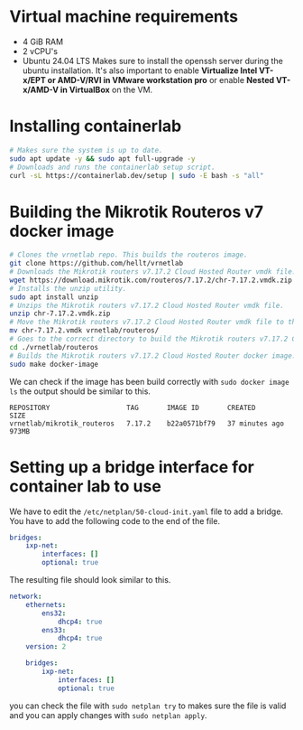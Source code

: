 # Virtual machine requirements
- 4 GiB RAM
- 2 vCPU's
- Ubuntu 24.04 LTS
Makes sure to install the openssh server during the ubuntu installation.
It's also important to enable **Virtualize Intel VT-x/EPT or AMD-V/RVI in VMware workstation pro** or enable **Nested VT-x/AMD-V in VirtualBox** on the VM.
# Installing containerlab
```bash
# Makes sure the system is up to date.
sudo apt update -y && sudo apt full-upgrade -y
# Downloads and runs the containerlab setup script.
curl -sL https://containerlab.dev/setup | sudo -E bash -s "all"
```

# Building the Mikrotik Routeros v7 docker image
```bash
# Clones the vrnetlab repo. This builds the routeros image.
git clone https://github.com/hellt/vrnetlab
# Downloads the Mikrotik routers v7.17.2 Cloud Hosted Router vmdk file.
wget https://download.mikrotik.com/routeros/7.17.2/chr-7.17.2.vmdk.zip
# Installs the unzip utility.
sudo apt install unzip
# Unzips the Mikrotik routers v7.17.2 Cloud Hosted Router vmdk file.
unzip chr-7.17.2.vmdk.zip
# Move the Mikrotik routers v7.17.2 Cloud Hosted Router vmdk file to the right location so it can be used to build the docker image.
mv chr-7.17.2.vmdk vrnetlab/routeros/
# Goes to the correct directory to build the Mikrotik routers v7.17.2 Cloud Hosted Router docker image.
cd ./vrnetlab/routeros
# Builds the Mikrotik routers v7.17.2 Cloud Hosted Router docker image.
sudo make docker-image
```
We can check if the image has been build correctly with `sudo docker image ls` the output should be similar to this.
```
REPOSITORY                   TAG       IMAGE ID       CREATED          SIZE
vrnetlab/mikrotik_routeros   7.17.2    b22a0571bf79   37 minutes ago   973MB
```

# Setting up a bridge interface for container lab to use
We have to edit the `/etc/netplan/50-cloud-init.yaml` file to add a bridge. You have to add the following code to the end of the file.
```yaml
bridges:
    ixp-net:
        interfaces: []
        optional: true
```
The resulting file should look similar to this.
```yaml
network:
    ethernets:
        ens32:
            dhcp4: true
        ens33:
            dhcp4: true
    version: 2

    bridges:
        ixp-net:
            interfaces: []
            optional: true
```
you can check the file with `sudo netplan try` to makes sure the file is valid and you can apply changes with `sudo netplan apply`. 